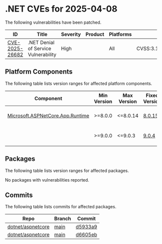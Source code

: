 # .NET CVEs for 2025-04-08

The following vulnerabilities have been patched.

| ID                | Title             | Severity      | Product       | Platforms     | CVSS                         |
| ----------------- | ----------------- | ------------- | ------------- | ------------- | ---------------------------- |
| [CVE-2025-26682][CVE-2025-26682] | .NET Denial of Service Vulnerability | High |  | All | CVSS:3.1/AV:N/AC:L/PR:N/UI:N/S:U/C:N/I:N/A:H/E:P/RL:O/RC:C |


## Platform Components

The following table lists version ranges for affected platform components.

| Component     | Min Version   | Max Version | Fixed Version | CVE     | Source fix |
| ------------- | ------------- | --------- | --------- | ------------- | -------- |
| [Microsoft.ASPNetCore.App.Runtime][Microsoft.ASPNetCore.App.Runtime] | >=8.0.0 | <=8.0.14 | [8.0.15](https://www.nuget.org/packages/Microsoft.ASPNetCore.App.Runtime/8.0.15) | CVE-2025-26682 | [d6605eb][d6605eb]  |
|               | >=9.0.0       | <=9.0.3   | [9.0.4](https://www.nuget.org/packages/Microsoft.ASPNetCore.App.Runtime/9.0.4) | CVE-2025-26682 | [d5933a9][d5933a9]  |


## Packages

The following table lists version ranges for affected packages.

No packages with vulnerabilities reported.


## Commits

The following table lists commits for affected packages.

| Repo                        | Branch            | Commit                                                   |
| --------------------------- | ----------------- | -------------------------------------------------------- |
| [dotnet/aspnetcore][dotnet/aspnetcore] | [main][main] | [d5933a9][d5933a9]                                 |
| [dotnet/aspnetcore][dotnet/aspnetcore] | [main][main] | [d6605eb][d6605eb]                                 |



[CVE-2025-26682]: https://github.com/dotnet/announcements/issues/352
[Microsoft.ASPNetCore.App.Runtime]: https://www.nuget.org/packages/Microsoft.ASPNetCore.App.Runtime
[dotnet/aspnetcore]: https://github.com/dotnet/aspnetcore
[main]: https://github.com/dotnet/aspnetcore/tree/main
[d5933a9]: https://github.com/dotnet/aspnetcore/commit/d5933a9d685c3a09566ec7c9ca818bd7ac2f08ad
[d6605eb]: https://github.com/dotnet/aspnetcore/commit/d6605eb150c993dd8943e2c1a6875a93927c301a
